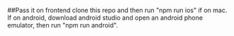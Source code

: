##Pass it on frontend
clone this repo and then run "npm run ios" if on mac. If on android, download android studio and open an android phone emulator, then run "npm run android".
